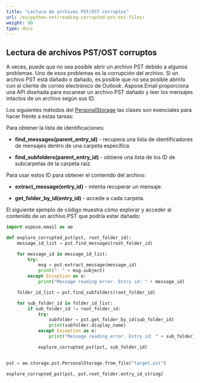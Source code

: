 ```yaml
---
title: "Lectura de archivos PST/OST corruptos"
url: /es/python-net/reading-corrupted-pst-ost-files/
weight: 90
type: docs
---
```



## **Lectura de archivos PST/OST corruptos**

A veces, puede que no sea posible abrir un archivo PST debido a algunos problemas. Uno de esos problemas es la corrupción del archivo. Si un archivo PST está dañado o dañado, es posible que no sea posible abrirlo con el cliente de correo electrónico de Outlook. Aspose.Email proporciona una API diseñada para escanear un archivo PST dañado y leer los mensajes intactos de un archivo según sus ID.

Los siguientes métodos del [PersonalStorage](https://reference.aspose.com/email/python-net/aspose.email.storage.pst/personalstorage/#personalstorage-class) las clases son esenciales para hacer frente a estas tareas:

Para obtener la lista de identificaciones:

- **find_messages(parent_entry_id)** - recupera una lista de identificadores de mensajes dentro de una carpeta específica.

- **find_subfolders(parent_entry_id)** - obtiene una lista de los ID de subcarpetas de la carpeta raíz.

Para usar estos ID para obtener el contenido del archivo:

- **extract_message(entry_id)** - intenta recuperar un mensaje.

- **get_folder_by_id(entry_id)** - accede a cada carpeta.

El siguiente ejemplo de código muestra cómo explorar y acceder al contenido de un archivo PST que podría estar dañado:

```py
import aspose.email as ae

def explore_corrupted_pst(pst, root_folder_id):
    message_id_list = pst.find_messages(root_folder_id)

    for message_id in message_id_list:
        try:
            msg = pst.extract_message(message_id)
            print("- " + msg.subject)
        except Exception as e:
            print("Message reading error. Entry id: " + message_id)

    folder_id_list = pst.find_subfolders(root_folder_id)

    for sub_folder_id in folder_id_list:
        if sub_folder_id != root_folder_id:
            try:
                subfolder = pst.get_folder_by_id(sub_folder_id)
                print(subfolder.display_name)
            except Exception as e:
                print("Message reading error. Entry id: " + sub_folder_id)

            explore_corrupted_pst(pst, sub_folder_id)


pst = ae.storage.pst.PersonalStorage.from_file("target.pst")

explore_corrupted_pst(pst, pst.root_folder.entry_id_string)
```